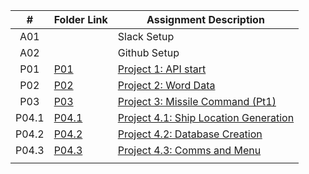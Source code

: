 |   #   | Folder Link | Assignment Description |
| :---: | ----------- | ---------------------- |
|  A01  |             |  Slack Setup           |
|  A02  |             |  Github Setup          |
|  P01  |      [P01](https://github.com/mabubakkarh/5443-Spatial-DB-Abubakkar/tree/main/Assignments/P01)   |  [Project 1: API start](https://github.com/mabubakkarh/5443-Spatial-DB-Abubakkar/tree/main/Assignments/P01)|
|  P02  |      [P02](https://github.com/mabubakkarh/5443-Spatial-DB-Abubakkar/tree/main/Assignments/P02)   |  [Project 2: Word Data](https://github.com/mabubakkarh/5443-Spatial-DB-Abubakkar/tree/main/Assignments/P02)|
|  P03  |      [P03](https://github.com/mabubakkarh/5443-Spatial-DB-Abubakkar/tree/main/Assignments/P03)   |  [Project 3: Missile Command (Pt1)](https://github.com/mabubakkarh/5443-Spatial-DB-Abubakkar/tree/main/Assignments/P03)|
|  P04.1  |      [P04.1](https://github.com/mabubakkarh/5443-Spatial-DB-Abubakkar/tree/main/Assignments/P04.1)   |  [Project 4.1: Ship Location Generation](https://github.com/mabubakkarh/5443-Spatial-DB-Abubakkar/tree/main/Assignments/P04.1)|
|  P04.2  |      [P04.2](https://github.com/mabubakkarh/5443-Spatial-DB-Abubakkar/tree/main/Assignments/P04.2)   |  [Project 4.2: Database Creation](https://github.com/mabubakkarh/5443-Spatial-DB-Abubakkar/tree/main/Assignments/P04.2)|
|  P04.3  |      [P04.3](https://github.com/mabubakkarh/5443-Spatial-DB-Abubakkar/tree/main/Assignments/P04.3)   |  [Project 4.3: Comms and Menu](https://github.com/mabubakkarh/5443-Spatial-DB-Abubakkar/tree/main/Assignments/P04.3)|
|       |             |                        |
